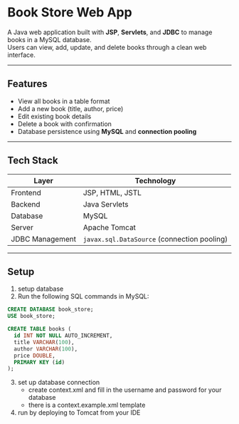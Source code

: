 #  Book Store Web App

A Java web application built with **JSP**, **Servlets**, and **JDBC** to manage books in a MySQL database.  
Users can view, add, update, and delete books through a clean web interface.

---

## Features

- View all books in a table format  
- Add a new book (title, author, price)  
- Edit existing book details  
- Delete a book with confirmation  
- Database persistence using **MySQL** and **connection pooling**  

---

## Tech Stack

| Layer | Technology |
|-------|-------------|
| Frontend | JSP, HTML, JSTL |
| Backend | Java Servlets |
| Database | MySQL |
| Server | Apache Tomcat |
| JDBC Management | `javax.sql.DataSource` (connection pooling) |

---

## Setup
1. setup database
2. Run the following SQL commands in MySQL:

```sql
CREATE DATABASE book_store;
USE book_store;

CREATE TABLE books (
  id INT NOT NULL AUTO_INCREMENT,
  title VARCHAR(100),
  author VARCHAR(100),
  price DOUBLE,
  PRIMARY KEY (id)
);
```
3. set up database connection
   - create context.xml and fill in the username and password for your database
   - there is a context.example.xml template
4. run by deploying to Tomcat from your IDE
